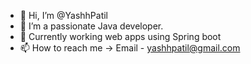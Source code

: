 - 👋 Hi, I’m @YashhPatil
- 👀 I’m a passionate Java developer. 
- 🌱 Currently working web apps using Spring boot 
- 📫 How to reach me -> Email - yashhpatil@gmail.com

<!---
YashhPatil/YashhPatil is a ✨ special ✨ repository because its `README.md` (this file) appears on your GitHub profile.
You can click the Preview link to take a look at your changes.
--->
